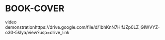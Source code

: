 # BOOK-COVER
video demonstrationhttps://drive.google.com/file/d/1bhKnN7HlfJZp0LZ_GIWVYZ-o30-5klya/view?usp=drive_link
